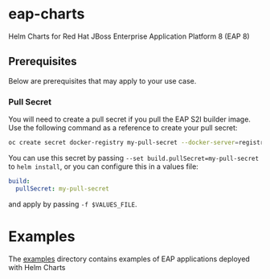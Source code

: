 # eap-charts
Helm Charts for Red Hat JBoss Enterprise Application Platform 8 (EAP 8)

## Prerequisites
Below are prerequisites that may apply to your use case.

### Pull Secret
You will need to create a pull secret if you pull the EAP S2I builder image. Use the following command as a reference to create your pull secret:
```bash
oc create secret docker-registry my-pull-secret --docker-server=registry.redhat.io --docker-username=$USERNAME --docker-password=$PASSWORD --docker-email=$EMAIL
```

You can use this secret by passing `--set build.pullSecret=my-pull-secret` to `helm install`, or you can configure this in a values file:
```yaml
build:
  pullSecret: my-pull-secret
```
and apply by passing `-f $VALUES_FILE`.

# Examples

The [examples](./examples/) directory contains examples of EAP applications deployed with Helm Charts
